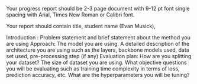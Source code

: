 Your progress report should be 2-3 page document with 9-12 pt font single spacing with Arial, Times New Roman or Calibri font.

Your report should contain title, student name (Evan Musick),

Introduction : Problem statement and brief statement about the method you are using
Approach: The model you are using. A detailed description of the architecture you are using such as the layers, backbone models used, data set used, pre-processing step (if any) 
Evaluation plan: How are you splitting your dataset? The size of dataset you are using. What objective questions you will be evaluating such as training time complexity in terms of loss, prediction accuracy, etc. What are the hyperparameters you will be tuning?